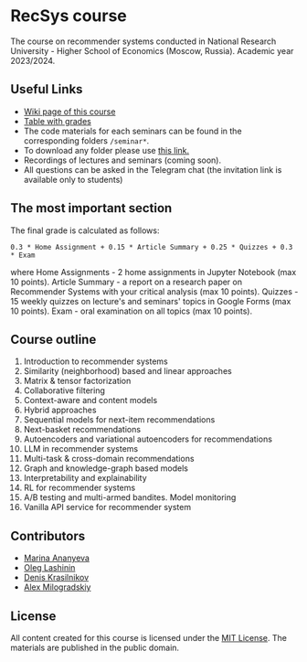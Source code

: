 # RecSys course
The course on recommender systems conducted in National Research University - Higher School of Economics (Moscow, Russia). Academic year 2023/2024. 

## Useful Links

- [Wiki page of this course](http://wiki.cs.hse.ru/%D0%A0%D0%B5%D0%BA%D0%BE%D0%BC%D0%B5%D0%BD%D0%B4%D0%B0%D1%82%D0%B5%D0%BB%D1%8C%D0%BD%D1%8B%D0%B5_%D1%81%D0%B8%D1%81%D1%82%D0%B5%D0%BC%D1%8B)
- [Table with grades](https://docs.google.com/spreadsheets/d/1ODp5Hw5QZmo-Mvw2nZ9nNTdT0zRgk8m4HAuN0-zz1KI/edit?usp=sharing)
- The code materials for each seminars can be found in the corresponding folders `/seminar*`.
- To download any folder please use [this link.](https://minhaskamal.github.io/DownGit/#/home)
- Recordings of lectures and seminars (coming soon). 
- All questions can be asked in the Telegram chat (the invitation link is available only to students)

## The most important section

The final grade is calculated as follows:

```
0.3 * Home Assignment + 0.15 * Article Summary + 0.25 * Quizzes + 0.3 * Exam
```
where
Home Assignments - 2 home assignments in Jupyter Notebook (max 10 points). 
Article Summary - a report on a research paper on Recommender Systems with your critical analysis (max 10 points). 
Quizzes - 15 weekly quizzes on lecture's and seminars' topics in Google Forms (max 10 points). 
Exam - oral examination on all topics (max 10 points). 


## Course outline 

1. Introduction to recommender systems
2. Similarity (neighborhood) based and linear approaches
3. Matrix & tensor factorization
4. Collaborative filtering 
5. Context-aware and content models
6. Hybrid approaches
7. Sequential models for next-item recommendations
8. Next-basket recommendations 
9. Autoencoders and variational autoencoders for recommendations 
10. LLM in recommender systems
11. Multi-task & cross-domain recommendations 
12. Graph and knowledge-graph based models 
13. Interpretability and explainability 
14. RL for recommender systems
15. A/B testing and multi-armed bandites. Model monitoring 
16. Vanilla API service for recommender system

## Contributors 

* [Marina Ananyeva](https://github.com/anamarina)
* [Oleg Lashinin](https://github.com/fotol1)
* [Denis Krasilnikov](https://github.com/deethereal)
* [Alex Milogradskiy](https://github.com/nemexur)


## License

All content created for this course is licensed under the [MIT License](). The materials are published in the public domain.

